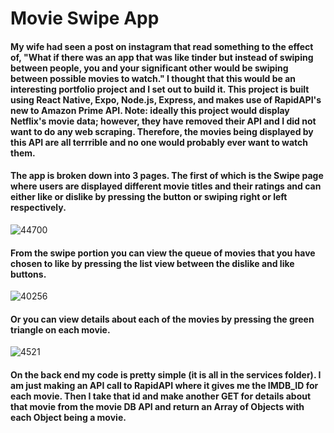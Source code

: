# Movie Swipe App

#### My wife had seen a post on instagram that read something to the effect of, "What if there was an app that was like tinder but instead of swiping between people, you and your significant other would be swiping between possible movies to watch." I thought that this would be an interesting portfolio project and I set out to build it. This project is built using React Native, Expo, Node.js, Express, and makes use of RapidAPI's new to Amazon Prime API. Note: ideally this project would display Netflix's movie data; however, they have removed their API and I did not want to do any web scraping. Therefore, the movies being displayed by this API are all terrrible and no one would probably ever want to watch them.

#### The app is broken down into 3 pages. The first of which is the Swipe page where users are displayed different movie titles and their ratings and can either like or dislike by pressing the button or swiping right or left respectively.

![44700](https://user-images.githubusercontent.com/40578449/97604864-2ed99900-19cb-11eb-8e0c-91104bc409ee.jpg)

#### From the swipe portion you can view the queue of movies that you have chosen to like by pressing the list view between the dislike and like buttons.

![40256](https://user-images.githubusercontent.com/40578449/97605044-69dbcc80-19cb-11eb-908f-c2c11c899624.jpg)

#### Or you can view details about each of the movies by pressing the green triangle on each movie. 

![4521](https://user-images.githubusercontent.com/40578449/97605169-8ed03f80-19cb-11eb-9e80-5a2fd8876a21.jpg)

#### On the back end my code is pretty simple (it is all in the services folder). I am just making an API call to RapidAPI where it gives me the IMDB_ID for each movie. Then I take that id and make another GET for details about that movie from the movie DB API and return an Array of Objects with each Object being a movie.
